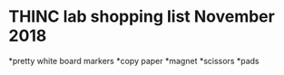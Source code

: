 # THINC lab shopping list November 2018
*pretty white board markers
*copy paper
*magnet
*scissors
*pads
